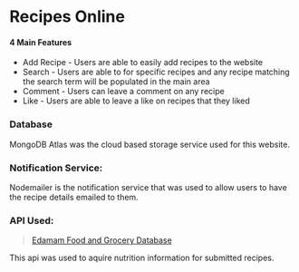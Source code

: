 # Recipes Online

#### 4 Main Features

* Add Recipe - Users are able to easily add recipes to the website
* Search - Users are able to for specific recipes and any recipe matching the search term will be populated in the main area
* Comment - Users can leave a comment on any recipe
* Like - Users are able to leave a like on recipes that they liked

### Database
MongoDB Atlas was the cloud based storage service used for this website. 

### Notification Service:
Nodemailer is the notification service that was used to allow users to have the recipe details emailed to them. 

### API Used:
> [Edamam Food and Grocery Database](https://developer.edamam.com/edamam-recipe-api)  

This api was used to aquire nutrition information for submitted recipes.

